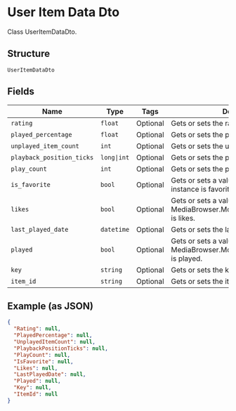 
# User Item Data Dto

Class UserItemDataDto.

## Structure

`UserItemDataDto`

## Fields

| Name | Type | Tags | Description |
|  --- | --- | --- | --- |
| `rating` | `float` | Optional | Gets or sets the rating. |
| `played_percentage` | `float` | Optional | Gets or sets the played percentage. |
| `unplayed_item_count` | `int` | Optional | Gets or sets the unplayed item count. |
| `playback_position_ticks` | `long\|int` | Optional | Gets or sets the playback position ticks. |
| `play_count` | `int` | Optional | Gets or sets the play count. |
| `is_favorite` | `bool` | Optional | Gets or sets a value indicating whether this instance is favorite. |
| `likes` | `bool` | Optional | Gets or sets a value indicating whether this MediaBrowser.Model.Dto.UserItemDataDto is likes. |
| `last_played_date` | `datetime` | Optional | Gets or sets the last played date. |
| `played` | `bool` | Optional | Gets or sets a value indicating whether this MediaBrowser.Model.Dto.UserItemDataDto is played. |
| `key` | `string` | Optional | Gets or sets the key. |
| `item_id` | `string` | Optional | Gets or sets the item identifier. |

## Example (as JSON)

```json
{
  "Rating": null,
  "PlayedPercentage": null,
  "UnplayedItemCount": null,
  "PlaybackPositionTicks": null,
  "PlayCount": null,
  "IsFavorite": null,
  "Likes": null,
  "LastPlayedDate": null,
  "Played": null,
  "Key": null,
  "ItemId": null
}
```

